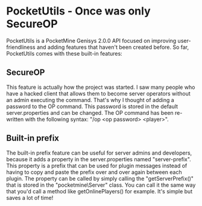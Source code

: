 # PocketUtils - Once was only SecureOP

PocketUtils is a PocketMine Genisys 2.0.0 API focused on improving user-friendliness and adding features that haven't been created before. So far, PocketUtils comes with these built-in features:

## **SecureOP**
This feature is actually how the project was started. I saw many people who have a hacked client that allows them to become server operators without an admin executing the command. That's why I thought of adding a password to the OP command. This password is stored in the default server.properties and can be changed. The OP command has been re-written with the following syntax: "/op \<op password> \<player>".

## **Built-in prefix**
The built-in prefix feature can be useful for server admins and developers, because it adds a property in the server.properties named "server-prefix". This property is a prefix that can be used for plugin messages instead of having to copy and paste the prefix over and over again between each plugin. The property can be called by simply calling the "getServerPrefix()" that is stored in the "pocketmine\Server" class. You can call it the same way that you'd call a method like getOnlinePlayers() for example. It's simple but saves a lot of time!